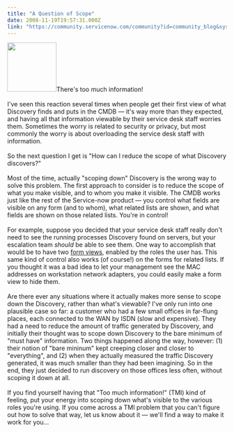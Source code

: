 ```yaml
---
title: "A Question of Scope"
date: 2008-11-19T19:57:31.000Z
link: "https://community.servicenow.com/community?id=community_blog&sys_id=72bdeaa9dbd0dbc01dcaf3231f9619cb"
---
```

<p><img  alt="" class="jive-image" src="2cedd1cedbdc9f048c8ef4621f9619d5.iix" style="width: auto; height: 113px;" />There's too much information!<br /><br />I've seen this reaction several times when people get their first view of what Discovery finds and puts in the CMDB — it's way more than they expected, and having all that information viewable by their service desk staff worries them. Sometimes the worry is related to security or privacy, but most commonly the worry is about overloading the service desk staff with information. <br /><br />So the next question I get is "How can I reduce the scope of what Discovery discovers?"<!--break--><br /><br />Most of the time, actually "scoping down" Discovery is the wrong way to solve this problem. The first approach to consider is to reduce the scope of what you make visible, and to whom you make it visible. The CMDB works just like the rest of the Service-now product — you control what fields are visible on any form (and to whom), what related lists are shown, and what fields are shown on those related lists. You're in control!<br /><br />For example, suppose you decided that your service desk staff really don't need to see the running processes Discovery found on servers, but your escalation team <i>should</i> be able to see them. One way to accomplish that would be to have two <a title="ki.service-now.com/index.php?title=Form_Views" href="http://wiki.service-now.com/index.php?title=Form_Views">form views</a>, enabled by the roles the user has. This same kind of control also works (of course!) on the forms for related lists. If you thought it was a bad idea to let your management see the MAC addresses on workstation network adapters, you could easily make a form view to hide them.<br /><br />Are there ever any situations where it actually makes more sense to scope down the Discovery, rather than what's viewable? I've only run into one plausible case so far: a customer who had a few small offices in far-flung places, each connected to the WAN by ISDN (slow and expensive). They had a need to reduce the amount of traffic generated by Discovery, and initially their thought was to scope down Discovery to the bare minimum of "must have" information. Two things happened along the way, however: (1) their notion of "bare mininum" kept creeping closer and closer to "everything", and (2) when they actually measured the traffic Discovery generated, it was much smaller than they had been imagining. So in the end, they just decided to run discovery on those offices less often, without scoping it down at all.<br /><br />If you find yourself having that "Too much information!" (TMI) kind of feeling, put your energy into scoping down what's visible to the various roles you're using. If you come across a TMI problem that you can't figure out how to solve that way, let us know about it — we'll find a way to make it work for you...</p>
